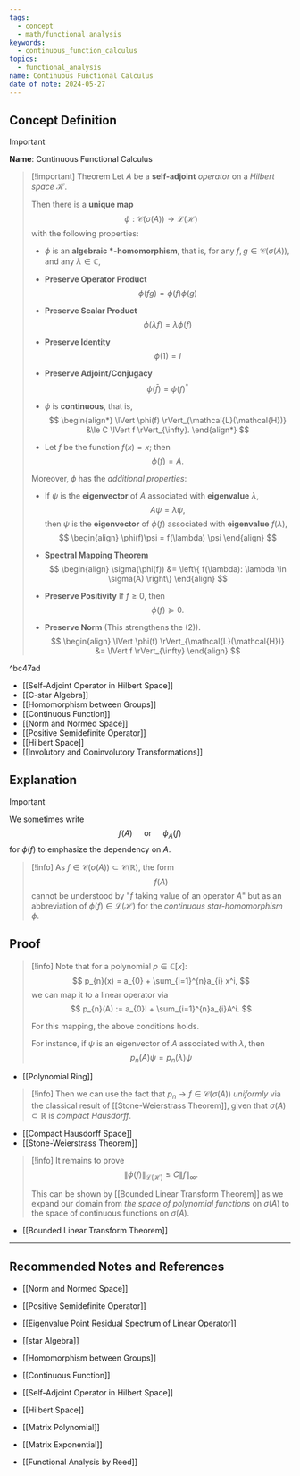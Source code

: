 ```yaml
---
tags:
  - concept
  - math/functional_analysis
keywords:
  - continuous_function_calculus
topics:
  - functional_analysis
name: Continuous Functional Calculus
date of note: 2024-05-27
---
```


## Concept Definition

>[!important]
>**Name**: Continuous Functional Calculus

>[!important] Theorem
>Let $A$ be a  **self-adjoint**  *operator* on a *Hilbert space* $\mathcal{H}$. 
>
>Then there is a **unique map** $$\phi: \mathcal{C}(\sigma(A)) \to \mathcal{L}(\mathcal{H})$$ with the following properties: 
>
>-  $\phi$ is an **algebraic $*$-homomorphism**, that is,  for any $f, g \in \mathcal{C}(\sigma(A))$, and any $\lambda \in \mathbb{C}$,  
>	- **Preserve Operator Product** $$\phi(fg) = \phi(f)\phi(g)$$
>	- **Preserve Scalar Product** $$\phi(\lambda f) = \lambda \phi(f)$$
>	- **Preserve Identity** $$\phi(1) = I$$
>	- **Preserve Adjoint/Conjugacy** $$\phi(\bar{f}) =  \phi(f)^{*}$$
>
>-  $\phi$ is **continuous**, that is,
>$$
> \begin{align*}
> \lVert \phi(f) \rVert_{\mathcal{L}(\mathcal{H})}  &\le C  \lVert f \rVert_{\infty}.
> \end{align*}
>$$
> 
>- Let $f$ be the function $f(x) = x$; then $$\phi(f) = A.$$
>  
> 
> Moreover,  $\phi$ has the *additional properties*: 
>- If $\psi$ is the **eigenvector** of $A$ associated with **eigenvalue** $\lambda$, $$A\psi = \lambda \psi,$$ then $\psi$ is the **eigenvector** of $\phi(f)$ associated with **eigenvalue** $f(\lambda)$,
>$$  
> \begin{align}
> \phi(f)\psi  = f(\lambda) \psi 
> \end{align}
>$$ 
>
>-  **Spectral Mapping Theorem**
>$$   
> \begin{align}
> \sigma(\phi(f)) &= \left\{ f(\lambda): \lambda \in \sigma(A) \right\}  
> \end{align}
>$$ 
>- **Preserve Positivity**  If $f \ge 0$, then $$\phi(f) \succeq 0.$$ 
>- **Preserve Norm** (This strengthens the (2)).
>$$  
> \begin{align}
> \lVert \phi(f) \rVert_{\mathcal{L}(\mathcal{H})}  &= \lVert f \rVert_{\infty} 
> \end{align}
>$$

^bc47ad


- [[Self-Adjoint Operator in Hilbert Space]]
- [[C-star Algebra]]
- [[Homomorphism between Groups]]
- [[Continuous Function]]
- [[Norm and Normed Space]]
- [[Positive Semidefinite Operator]]
- [[Hilbert Space]]
- [[Involutory and Coninvolutory Transformations]]



## Explanation

>[!important]
>We sometimes write $$f(A) \quad \text{ or } \quad \phi_{A}(f)$$ for $\phi(f)$ to emphasize the dependency on $A$.

>[!info]
>As $f \in \mathcal{C}(\sigma(A)) \subset \mathcal{C}(\mathbb{R})$, the form
>$$
>f(A)
>$$
>cannot be understood by "$f$ taking value of an operator $A$" but as an abbreviation of $\phi(f) \in \mathcal{L}(\mathcal{H})$ for the *continuous star-homomorphism* $\phi$.

## Proof

>[!info]
>Note that for a polynomial $p \in \mathbb{C}[x]$:
>$$
> p_{n}(x) = a_{0} + \sum_{i=1}^{n}a_{i} x^i,
>$$
>we can map it to a linear operator via
>$$
>p_{n}(A) := a_{0}I + \sum_{i=1}^{n}a_{i}A^i.
>$$
>
>For this mapping, the above conditions holds.
>
>For instance, if $\psi$ is an eigenvector of $A$ associated with $\lambda$, then
>$$
>p_{n}(A) \psi = p_{n}(\lambda) \psi
>$$

- [[Polynomial Ring]]


>[!info]
>Then we can use the fact that $p_{n} \to f\in \mathcal{C}(\sigma(A))$ *uniformly* via the classical result of [[Stone-Weierstrass Theorem]], given that $\sigma(A) \subset \mathbb{R}$ is *compact Hausdorff*.

- [[Compact Hausdorff Space]]
- [[Stone-Weierstrass Theorem]]


>[!info]
>It remains to prove
>$$
>\lVert \phi(f) \rVert_{\mathcal{L}(\mathcal{H})}  \le C  \lVert f \rVert_{\infty}.
>$$
>
>This can be shown by [[Bounded Linear Transform Theorem]] as we expand our domain from *the space of polynomial functions* on $\sigma(A)$ to the space of continuous functions on $\sigma(A)$.

- [[Bounded Linear Transform Theorem]]


-----------
##  Recommended Notes and References


- [[Norm and Normed Space]]
- [[Positive Semidefinite Operator]]
- [[Eigenvalue Point Residual Spectrum of Linear Operator]]
- [[star Algebra]]
- [[Homomorphism between Groups]]
- [[Continuous Function]]
- [[Self-Adjoint Operator in Hilbert Space]]
- [[Hilbert Space]]

- [[Matrix Polynomial]]
- [[Matrix Exponential]]

- [[Functional Analysis by Reed]]